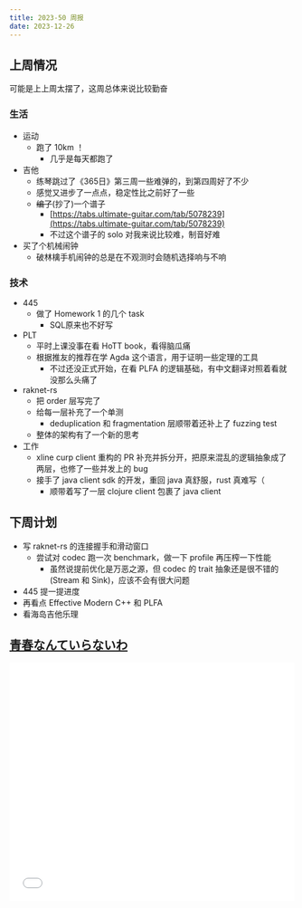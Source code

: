 ```yaml
---
title: 2023-50 周报
date: 2023-12-26
---
```


## 上周情况

可能是上上周太摆了，这周总体来说比较勤奋

### 生活

- 运动
  - 跑了 10km ！
    - 几乎是每天都跑了
- 吉他
  - 练琴跳过了《365日》第三周一些难弹的，到第四周好了不少
  - 感觉又进步了一点点，稳定性比之前好了一些
  - ~~编了~~(抄了)一个谱子
    - [https://tabs.ultimate-guitar.com/tab/5078239](https://tabs.ultimate-guitar.com/tab/5078239)
    - 不过这个谱子的 solo 对我来说比较难，制音好难
- 买了个机械闹钟
  - 破林檎手机闹钟的总是在不观测时会随机选择响与不响

### 技术

- 445
  - 做了 Homework 1 的几个 task
    - SQL原来也不好写
- PLT
  - 平时上课没事在看 HoTT book，看得脑瓜痛
  - 根据推友的推荐在学 Agda 这个语言，用于证明一些定理的工具
    - 不过还没正式开始，在看 PLFA 的逻辑基础，有中文翻译对照着看就没那么头痛了
- raknet-rs
  - 把 order 层写完了
  - 给每一层补充了一个单测
    - deduplication 和 fragmentation 层顺带着还补上了 fuzzing test
  - 整体的架构有了一个新的思考
- 工作
  - xline curp client 重构的 PR 补充并拆分开，把原来混乱的逻辑抽象成了两层，也修了一些并发上的 bug
  - 接手了 java client sdk 的开发，重回 java 真舒服，rust 真难写（
    - 顺带着写了一层 clojure client 包裹了 java client

## 下周计划

- 写 raknet-rs 的连接握手和滑动窗口
  - 尝试对 codec 跑一次 benchmark，做一下 profile 再压榨一下性能
    - 虽然说提前优化是万恶之源，但 codec 的 trait 抽象还是很不错的 (Stream 和 Sink)，应该不会有很大问题
- 445 提一提进度
- 再看点 Effective Modern C++ 和 PLFA
- 看海岛吉他乐理

## [青春なんていらないわ](./SeishunnanteIranaiwa.html)

<iframe 
  style="height: 420px;"
  src="./SeishunnanteIranaiwa.html"
  width="100%"
  scrolling="no"
  frameborder="0">
</iframe>